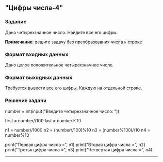 ## "Цифры числа-4"

### Задание

Дано четырехзначное число. Найдите все его цифры.

**Примечание**: решите задачу без преобразования числа к строке

### Формат входных данных

Дано целое положительное четырехзначное число.

### Формат выходных данных

Требуется вывести все его цифры. Каждую на отдельной строке.

### Решение задачи

number = int(input("Введите четырехзначное число: "))

first = number//100
last = number%10

n1 = number//1000
n2 = (number//100)%10
n3 = (number%100)//10
n4 = number%10

print("Первая цифра числа =", n1)
print("Вторая цифра числа =", n2)
print("Третья цифра числа =", n3)
print("Четвертая цифра числа =", n4)

---

